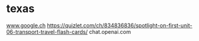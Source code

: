 # texas
www.google.ch
https://quizlet.com/ch/834836836/spotlight-on-first-unit-06-transport-travel-flash-cards/
chat.openai.com
